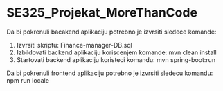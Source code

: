 # SE325_Projekat_MoreThanCode
Da bi pokrenuli bacakend aplikaciju potrebno je izvrsiti sledece komande:
1. Izvrsiti skriptu: Finance-manager-DB.sql
2. Izbildovati backend aplikaciju koriscenjem komande: 
mvn clean install
3. Startovati backend aplikaciju koristeci komandu:
mvn spring-boot:run

Da bi pokrenuli frontend aplikaciju potrebno je izvrsiti sledecu komandu:
npm run locale
